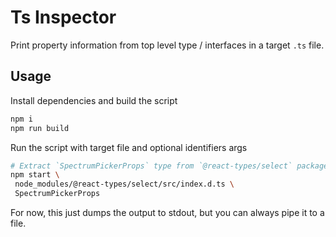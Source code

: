 # Ts Inspector

Print property information from top level type / interfaces in a target `.ts` file.

## Usage

Install dependencies and build the script

```sh
npm i
npm run build
```

Run the script with target file and optional identifiers args

```sh
# Extract `SpectrumPickerProps` type from `@react-types/select` package
npm start \
 node_modules/@react-types/select/src/index.d.ts \
 SpectrumPickerProps
```

For now, this just dumps the output to stdout, but you can always pipe it to a file.
